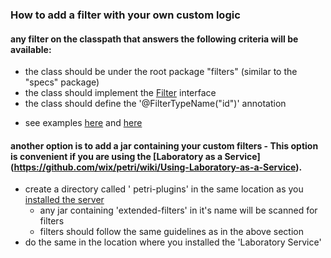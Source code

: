 ### How to add a filter with your own custom logic 
#### any filter on the classpath that answers the following criteria will be available:
  - the class should be under the root package "filters" (similar to the "specs" package)
  - the class should implement the [Filter](https://github.com/wix/petri/blob/master/wix-petri-core/src/main/java/com/wixpress/petri/experiments/domain/Filter.java) interface 
  - the class should define the '@FilterTypeName("id")' annotation

* see examples [here](https://github.com/wix/petri/blob/master/wix-petri-core/src/test/java/filters/AdditionalFilter.java) and [here](https://github.com/wix/petri/blob/2c31c03a47dcf00466fc812834b5c7abdc3271ae/sample-extended-filters/src/main/java/filters/CustomUserTypeFilter.java)

#### another option is to add a jar containing your custom filters - This option is convenient if you are using the [Laboratory as a Service] (https://github.com/wix/petri/wiki/Using-Laboratory-as-a-Service).
  - create a directory called ' petri-plugins' in the same location as you [installed the server](https://github.com/wix/petri/wiki/Installing-Petri-Server)
    - any jar containing 'extended-filters' in it's name will be scanned for filters
    - filters should follow the same guidelines as in the above section
  - do the same in the location where you installed the 'Laboratory Service'